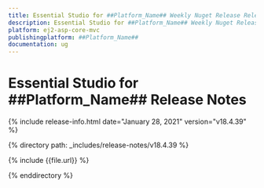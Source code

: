 ```yaml
---
title: Essential Studio for ##Platform_Name## Weekly Nuget Release Release Notes  
description: Essential Studio for ##Platform_Name## Weekly Nuget Release Release Notes  
platform: ej2-asp-core-mvc
publishingplatform: ##Platform_Name##
documentation: ug
---
```


# Essential Studio for  ##Platform_Name##  Release Notes  

{% include release-info.html date="January 28, 2021"   version="v18.4.39"  %} 

{% directory path: _includes/release-notes/v18.4.39 %}

{% include {{file.url}} %}

{% enddirectory %}
